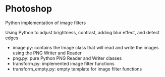 # Photoshop
Python implementation of image filters

Using Python to adjust brightness, contrast, adding blur effect, and detect edges

* image.py: contains the Image class that will read and write the images using the PNG Writer and Reader
* png.py: pure Python PNG Reader and Writer classes
* transform.py: implemented image filter functions
* transform_empty.py: empty template for image filter functions

